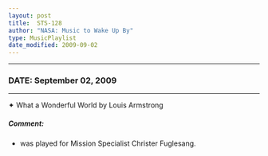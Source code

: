 ```yaml
---
layout: post
title:  STS-128
author: "NASA: Music to Wake Up By"
type: MusicPlaylist
date_modified: 2009-09-02
---
```


----
### DATE: September 02, 2009
----
✦ What a Wonderful World by Louis Armstrong

##### Comment:
* was played for Mission Specialist Christer Fuglesang.
